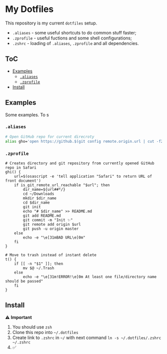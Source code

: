 # My Dotfiles 

This repository is my current `dotfiles` setup. 

* `.aliases` - some useful shortcuts to do common stuff faster;
* `.zprofile` - useful fuctions and some shell configurations;
* `.zshrc` - loading of `.aliases`, `.zprofile` and all dependencies.

<!-- MarkdownTOC -->

## ToC

- [Examples](#examples)
    - [`.aliases`](#`.aliases`)
    - [`.zprofile`](#`.zprofile`)
- [Install](#install)

<!-- /MarkdownTOC -->


## Examples 

Some examples. To s

### `.aliases`

```bash
# Open GitHub repo for current direcroty
alias gho='open https://github.$(git config remote.origin.url | cut -f2 -d. | tr ':' /)'
```

### `.zprofile`

```shell
# Creates directory and git repository from currently opened GitHub repo in Safari	
ghi() {
    url=$(osascript -e 'tell application "Safari" to return URL of front document')
    if is_git_remote_url_reachable "$url"; then
        dir_name=${url##*/}
        cd ~/Downloads
        mkdir $dir_name
        cd $dir_name
        git init
        echo "# $dir_name" >> README.md
        git add README.md
        git commit -m "Init ✨"
        git remote add origin $url
        git push -u origin master
    else
        echo -e "\e[31mBAD URL\e[0m"
    fi
}

# Move to trash instead of instant delete 
t() {
    if [[ -n "$1" ]]; then
        mv $@ ~/.Trash
    else
        echo -e "\e[31m!ERROR!\e[0m At least one file/directory name should be passed"
    fi
}
```

## Install

⚠️ **Important**

1. You should use `zsh`
2. Clone this repo into `~/.dotfiles`
3. Create link to `.zshrc` in `~/` with next command `ln -s ~/.dotfiles/.zshrc ~/.zshrc` 
4. ✅